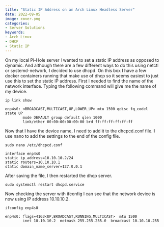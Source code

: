 ```yaml
---
title: "Static IP Address on an Arch Linux Headless Server"
date: 2022-09-05
image: cover.png
categories:
- Server Solutions
keywords:
- Arch Linux
- DHCP
- Static IP
---
```

On my local Pi-Hole server I wanted to set a static IP address as opposed to dynamic. And although there are a few different ways to do this using netctl or systemd-network, I decided to use dhcpd. On this box I have a few docker containers running that make use of dhcp so it seems easiest to just use this to set the static IP address.
First I needed to find the name of the network interface. Typing the following command will give me the name of my device.
```
ip link show

enp4s0: <BROADCAST,MULTICAST,UP,LOWER_UP> mtu 1500 qdisc fq_codel state UP
        mode DEFAULT group default qlen 1000
        link/ether 00:00:00:00:00:00 brd ff:ff:ff:ff:ff:ff
```
Now that I have the device name, I need to add it to the dhcpcd.conf file. I use nano to add the settings to the end of the config file.
```
sudo nano /etc/dhcpcd.conf

interface enp4s0
static ip_address=10.10.10.2/24
static routers=10.10.10.1
static domain_name_server=127.0.0.1
```
After saving the file, I then restarted the dhcp server.
```
sudo systemctl restart dhcpd.service
```
Now checking the server with ifconfig I can see that the network device is now using IP address 10.10.10.2.
```
ifconfig enp4s0

enp4s0: flags=4163<UP,BROADCAST,RUNNING,MULTICAST>  mtu 1500
        inet 10.10.10.2  netmask 255.255.255.0  broadcast 10.10.10.255
```
